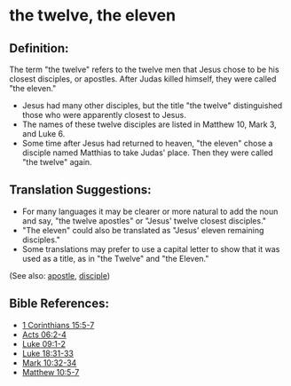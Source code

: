 # the twelve, the eleven #

## Definition: ##

The term "the twelve" refers to the twelve men that Jesus chose to be his closest disciples, or apostles. After Judas killed himself, they were called "the eleven."

* Jesus had many other disciples, but the title "the twelve" distinguished those who were apparently closest to Jesus.
* The names of these twelve disciples are listed in Matthew 10, Mark 3, and Luke 6.
* Some time after Jesus had returned to heaven, "the eleven" chose a disciple named Matthias to take Judas' place. Then they were called "the twelve" again.

## Translation Suggestions: ##

* For many languages it may be clearer or more natural to add the noun and say, "the twelve apostles" or "Jesus' twelve closest disciples."
* "The eleven" could also be translated as "Jesus' eleven remaining disciples."
* Some translations may prefer to use a capital letter to show that it was used as a title, as in "the Twelve" and "the Eleven."

(See also: [apostle](../kt/apostle.md), [disciple](../kt/disciple.md))

## Bible References: ##

* [1 Corinthians 15:5-7](en/tn/1co/help/15/05)
* [Acts 06:2-4](en/tn/act/help/06/02)
* [Luke 09:1-2](en/tn/luk/help/09/01)
* [Luke 18:31-33](en/tn/luk/help/18/31)
* [Mark 10:32-34](en/tn/mrk/help/10/32)
* [Matthew 10:5-7](en/tn/mat/help/10/05)